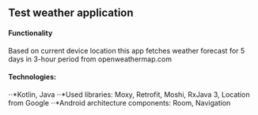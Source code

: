## Test weather application
#### Functionality
Based on current device location this app fetches weather forecast for 5 days in 3-hour period from openweathermap.com
#### Technologies:
⋅⋅*Kotlin, Java
⋅⋅*Used libraries: Moxy, Retrofit, Moshi, RxJava 3, Location from Google
⋅⋅*Android architecture components: Room, Navigation
